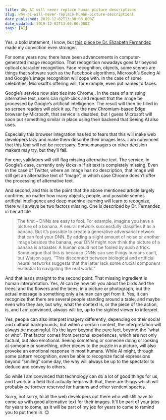 ```yaml
---
title: Why AI will never replace human picture descriptions
slug: why-ai-will-never-replace-human-picture-descriptions
date_published: 2019-12-02T13:00:00.000Z
date_updated: 2019-12-02T13:00:00.000Z
tags: [AI]
---
```


Yes, a bold statement, I know, but [this piece by Dr. Elizabeth Fernandez](https://www.forbes.com/sites/fernandezelizabeth/2019/11/30/ai-is-not-similar-to-human-intelligence-thinking-so-could-be-dangerous/) made my conviction even stronger.

For some years now, there have been advancements in computer-generated image recognition. That recognition nowadays goes far beyond optical character recognition. Face recognition, objects, some scenes are things that software such as the Facebook algorithms, Microsoft&#8217;s Seeing AI and Google&#8217;s image recognition will cope with. In the case of some celebrities, Microsoft&#8217;s offering will, for example, even put names to faces.

Google&#8217;s service now also ties into Chrome,. In the case of a missing alternative text, users can right-click and request that the image be processed by Google&#8217;s artificial intelligence. The result will then be filled in so screen readers will pick it up. For the new Chromium-based Edge browser by Microsoft, that service is disabled, but I guess Microsoft will soon put something similar in place using their backend that Seeing AI also uses.

Especially this browser integration has led to fears that this will make web developers lazy and make them describe their images less. I am convinced that this fear will not be necessary. Some managers or other decision makers may try, but they&#8217;ll fail.

For one, validators will still flag missing alternative text. The service, in Google&#8217;s case, currently only kicks in if alt text is completely missing. Even in the case of Twitter, where an image has no description, that image will still get an alternative text of &#8220;Image&#8221;, in which case Chrome doesn&#8217;t offer the processing of alternative text.

And second, and this is the point that the above mentioned article largely confirms, no matter how many objects, people, and possible scenes artificial intelligence and deep machine learning will learn to recognize, there will always be two factors missing. One is described by Dr. Fernandez in her article.

> The first &#8211; DNNs are easy to fool. For example, imagine you have a picture of a banana. A neural network successfully classifies it as a banana. But it’s possible to create a generative adversarial network that can fool your DNN. By adding a slight amount of noise or another image besides the banana, your DNN might now think the picture of a banana is a toaster. A human could not be fooled by such a trick. Some argue that this is because DNNs can see things humans can’t, but Watson says, “This disconnect between biological and artificial neural networks suggests that the latter lack some crucial component essential to navigating the real world.”

And that leads straight to the second point: That missing ingredient is human interpretation. Yes, AI can by now tell you about the birds and the trees, and the flowers and the bees, in a picture or photograph, but the actual message is something only a human can get from it. Yes, it can recognize that there are several people standing around a table, and maybe even who they are, but why, what the context is, or the piece of the action, is, and I am convinced, always will be, up to the sighted viewer to interpret.

Yes, people can also interpret imagery differently, depending on their social and cultural backgrounds, but within a certain context, the interpretation will always be meaningful. It&#8217;s the layer beyond the pure fact, beyond the &#8220;what or who&#8221;. That factor comes from personal experiences, which are not only factual, but also emotional. Seeing something or someone doing or looking at someone or something, other pieces to the puzzle in a picture, will also provoke an emotional response in most humans. While AI might, through some pattern recognition, even be able to recognize facial expressions beyond &#8220;smiling&#8221; some day, the why will always be up to the spectator to deduce and convey to others.

So while I am convinced that technology can do a lot of good things for us, and I work in a field that actually helps with that, there are things which will probably be forever reserved for humans and other sentient species.

Sorry, not sorry, to all the web developers out there who will still have to come up with good alternative text for their images. It&#8217;ll be part of your jobs for years to come, as it will be part of my job for years to come to remind you to put them in. 😉
